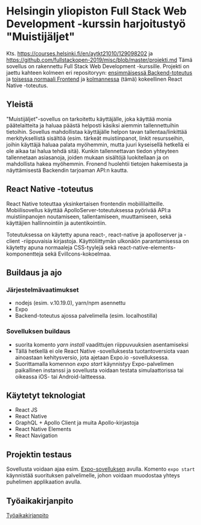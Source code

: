 # Helsingin yliopiston Full Stack Web Development -kurssin harjoitustyö "Muistijäljet"

Kts. https://courses.helsinki.fi/en/aytkt21010/129098202 ja https://github.com/fullstackopen-2019/misc/blob/master/projekti.md
Tämä sovellus on rakennettu Full Stack Web Development -kurssille. Projekti on jaettu kahteen kolmeen eri repositoryyn: [ensimmäisessä Backend-toteutus](https://github.com/minzen/fullstack_harjoitustyo_backend) ja [toisessa normaali Frontend](https://github.com/minzen/fullstack_harjoitustyo_frontend) ja [kolmannessa](https://github.com/minzen/fullstackharjoitustyoreactnative) (tämä) kokeellinen React Native -toteutus.

## Yleistä

"Muistijäljet"-sovellus on tarkoitettu käyttäjälle, joka käyttää monia päätelaitteita ja haluaa päästä helposti käsiksi aiemmin tallennettuihin tietoihin. Sovellus mahdollistaa käyttäjälle helpon tavan tallentaa/linkittää merkityksellistä sisältöä (esim. tärkeät muistiinpanot, linkit resursseihin, joihin käyttäjä haluaa palata myöhemmin, mutta juuri kyseisellä hetkellä ei ole aikaa tai halua tehdä sitä). Kunkin tallennettavan tiedon yhteyteen tallennetaan asiasanoja, joiden mukaan sisältöjä luokitellaan ja on mahdollista hakea myöhemmin. Fronend huolehtii tietojen hakemisesta ja näyttämisestä Backendin tarjoaman API:n kautta.

## React Native -toteutus

React Native toteuttaa yksinkertaisen frontendin mobiililaitteille. Mobiilisovellus käyttää ApolloServer-toteutuksessa pyörivää API:a muistiinpanojen noutamiseen, tallentamiseen, muuttamiseen, sekä käyttäjien hallinnointiin ja autentikointiin.

Toteutuksessa on käytetty apuna react-, react-native ja apolloserver ja -client -riippuvaisia kirjastoja. Käyttöliittymän ulkonäön parantamisessa on käytetty apuna normaaleja CSS-tyylejä sekä react-native-elements-komponentteja sekä EvilIcons-kokoelmaa.

## Buildaus ja ajo

### Järjestelmävaatimukset

- nodejs (esim. v.10.19.0), yarn/npm asennettu
- Expo
- Backend-toteutus ajossa palvelimella (esim. localhostilla)

### Sovelluksen buildaus

- suorita komento _yarn install_ vaadittujen riippuvuuksien asentamiseksi
- Tällä hetkellä ei ole React Native -sovelluksesta tuotantoversiota vaan ainoastaan kehitysversio, jota ajetaan Expo.io -sovelluksessa.
- Suorittamalla komennon _expo start_ käynnistyy Expo-palvelimen paikallinen instanssi ja sovellusta voidaan testata simulaattorissa tai oikeassa iOS- tai Android-laitteessa.

## Käytetyt teknologiat

- React JS
- React Native
- GraphQL + Apollo Client ja muita Apollo-kirjastoja
- React Native Elements
- React Navigation

## Projektin testaus

Sovellusta voidaan ajaa esim. [Expo-sovelluksen](https://expo.io/tools) avulla. Komento
`expo start` käynnistää suorituksen palvelimelle, johon voidaan muodostaa yhteys puhelimen applikaation avulla.

## Työaikakirjanpito

[Työaikakirjanpito](https://github.com/minzen/fullstack_harjoitustyo_backend/blob/master/tyokirjanpito.md)
